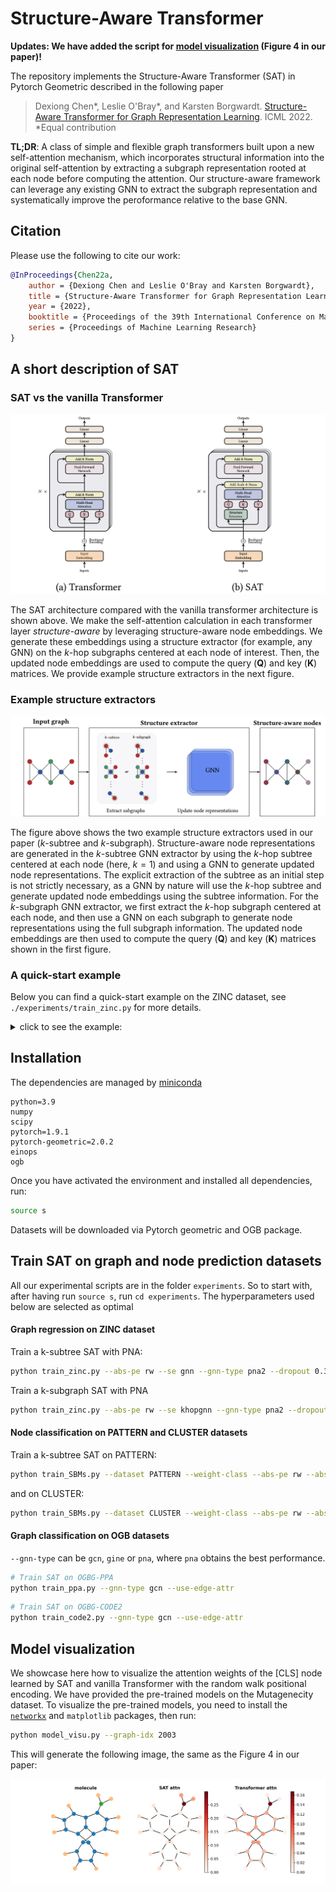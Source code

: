 # Structure-Aware Transformer

__Updates: We have added the script for [model visualization](#model-visualization) (Figure 4 in our paper)!__

The repository implements the Structure-Aware Transformer (SAT) in Pytorch Geometric described in the following paper

>Dexiong Chen*, Leslie O'Bray*, and Karsten Borgwardt.
[Structure-Aware Transformer for Graph Representation Learning][1]. ICML 2022.
<br/>*Equal contribution

**TL;DR**: A class of simple and flexible graph transformers built upon a new self-attention mechanism, which incorporates structural information into the original self-attention by extracting a subgraph representation rooted at each node before computing the attention. Our structure-aware framework can leverage any existing GNN to extract the subgraph representation and systematically improve the peroformance relative to the base GNN.

## Citation

Please use the following to cite our work:

```bibtex
@InProceedings{Chen22a,
	author = {Dexiong Chen and Leslie O'Bray and Karsten Borgwardt},
	title = {Structure-Aware Transformer for Graph Representation Learning},
	year = {2022},
	booktitle = {Proceedings of the 39th International Conference on Machine Learning~(ICML)},
	series = {Proceedings of Machine Learning Research}
}
```


## A short description of SAT

### SAT vs the vanilla Transformer

![SAT vs Transformer](images/sat_vs_transformer.png)

The SAT architecture compared with the vanilla transformer architecture is shown above. We make the self-attention calculation in each transformer layer *structure-aware* by leveraging structure-aware node embeddings. We generate these embeddings using a structure extractor (for example, any GNN) on the $k$-hop subgraphs centered at each node of interest. Then, the updated node embeddings are used to compute the query ($\mathbf{Q}$) and key ($\mathbf{K}$) matrices. We provide example structure extractors in the next figure.

### Example structure extractors

![Overview figure](images/structure_extractor.png)

The figure above shows the two example structure extractors used in our paper ($k$-subtree and $k$-subgraph). Structure-aware node representations are generated in the $k$-subtree GNN extractor by using the $k$-hop subtree centered at each node (here, $k=1$) and using a GNN to generate updated node representations. The explicit extraction of the subtree as an initial step is not strictly necessary, as a GNN by nature will use the $k$-hop subtree and generate updated node embeddings using the subtree information. For the $k$-subgraph GNN extractor, we first extract the $k$-hop subgraph centered at each node, and then use a GNN on each subgraph to generate node representations using the full subgraph information. The updated node embeddings are then used to compute the query ($\mathbf{Q}$) and key ($\mathbf{K}$) matrices shown in the first figure.

### A quick-start example

Below you can find a quick-start example on the ZINC dataset, see `./experiments/train_zinc.py` for more details.

<details><summary>click to see the example:</summary>

```python
import torch
from torch_geometric import datasets
from torch_geometric.loader import DataLoader
from sat.data import GraphDataset
from sat import GraphTransformer

# Load the ZINC dataset using our wrapper GraphDataset,
# which automatically creates the fully connected graph.
# For datasets with large graph, we recommend setting return_complete_index=False
# leading to faster computation
dset = datasets.ZINC('./datasets/ZINC', subset=True, split='train')
dset = GraphDataset(dset)

# Create a PyG data loader
train_loader = DataLoader(dset, batch_size=16, shuffle=True)

# Create a SAT model
dim_hidden = 16
gnn_type = 'gcn' # use GCN as the structure extractor
k_hop = 2 # use a 2-layer GCN

model = GraphTransformer(
    in_size=28, # number of node labels for ZINC
    num_class=1, # regression task
    d_model=dim_hidden,
    dim_feedforward=2 * dim_hidden,
    num_layers=2,
    batch_norm=True,
    gnn_type='gcn', # use GCN as the structure extractor
    use_edge_attr=True,
    num_edge_features=4, # number of edge labels
    edge_dim=dim_hidden,
    k_hop=k_hop,
    se='gnn', # we use the k-subtree structure extractor
    global_pool='add'
)

for data in train_loader:
    output = model(data) # batch_size x 1
    break
```
</details>

## Installation

The dependencies are managed by [miniconda][2]

```
python=3.9
numpy
scipy
pytorch=1.9.1
pytorch-geometric=2.0.2
einops
ogb
```

Once you have activated the environment and installed all dependencies, run:

```bash
source s
```

Datasets will be downloaded via Pytorch geometric and OGB package.

## Train SAT on graph and node prediction datasets

All our experimental scripts are in the folder `experiments`. So to start with, after having run `source s`, run `cd experiments`. The hyperparameters used below are selected as optimal

#### Graph regression on ZINC dataset

Train a k-subtree SAT with PNA:
```bash
python train_zinc.py --abs-pe rw --se gnn --gnn-type pna2 --dropout 0.3 --k-hop 3 --use-edge-attr
```

Train a k-subgraph SAT with PNA
```bash
python train_zinc.py --abs-pe rw --se khopgnn --gnn-type pna2 --dropout 0.2 --k-hop 3 --use-edge-attr
```

#### Node classification on PATTERN and CLUSTER datasets

Train a k-subtree SAT on PATTERN:
```bash
python train_SBMs.py --dataset PATTERN --weight-class --abs-pe rw --abs-pe-dim 7 --se gnn --gnn-type pna3 --dropout 0.2 --k-hop 3 --num-layers 6 --lr 0.0003
```

and on CLUSTER:
```bash
python train_SBMs.py --dataset CLUSTER --weight-class --abs-pe rw --abs-pe-dim 3 --se gnn --gnn-type pna2 --dropout 0.4 --k-hop 3 --num-layers 16 --dim-hidden 48 --lr 0.0005
```

#### Graph classification on OGB datasets

`--gnn-type` can be `gcn`, `gine` or `pna`, where `pna` obtains the best performance.

```bash
# Train SAT on OGBG-PPA
python train_ppa.py --gnn-type gcn --use-edge-attr
```

```bash
# Train SAT on OGBG-CODE2
python train_code2.py --gnn-type gcn --use-edge-attr
```

## Model visualization

We showcase here how to visualize the attention weights of the [CLS] node learned by SAT and vanilla Transformer with the random walk positional encoding. We have provided the pre-trained models on the Mutagenecity dataset. To visualize the pre-trained models, you need to install the [`networkx`](https://networkx.org/) and `matplotlib` packages, then run:

```bash
python model_visu.py --graph-idx 2003
```

This will generate the following image, the same as the Figure 4 in our paper:

![Model_interpretation](images/graph2003.png)


[1]: https://arxiv.org/abs/2202.03036
[2]: https://conda.io/miniconda.html
